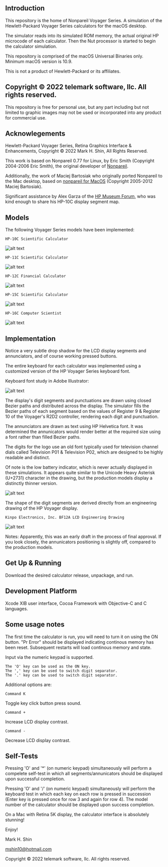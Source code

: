 ## Introduction

This repository is the home of Nonpareil Voyager Series.  A simulation of the Hewlett-Packard Voyager Series calculators for the macOS desktop.

The simulator reads into its simulated ROM memory, the actual original HP microcode of each calculator.  Then the Nut processor is started to begin the calculator simulation.

This repository is comprised of the macOS Universal Binaries only.  Minimum macOS version is 10.9.

This is not a product of Hewlett-Packard or its affiliates.

## Copyright © 2022 telemark software, llc.  All rights reserved.

This repository is free for personal use, but any part including but not limited to graphic images may not be used or incorporated into any product for commercial use. 

## Acknowlegements

Hewlett-Packard Voyager Series, Retina Graphics Interface & Enhancements, Copyright © 2022 Mark H. Shin, All Rights Reserved.

This work is based on Nonpareil 0.77 for Linux, by Eric Smith (Copyright 2004-2006 Eric Smith), the original developer of [Nonpareil](https://github.com/brouhaha/nonpareil).

Additionally, the work of Maciej Bartosiak who originally ported Nonpareil to the Mac desktop, based on [nonpareil for MacOS](https://github.com/mbamac/nonpareil) (Copyright 2005-2012 Maciej Bartosiak).

Significant assistance by Alex Garza of the [HP Museum Forum](https://www.hpmuseum.org/forum/index.php), who was kind enough to share his HP-10C display segment map.

## Models

The following Voyager Series models have been implemented:
```
HP-10C Scientific Calculator
```
![alt text](./assets/10c-screen.png)
```
HP-11C Scientific Calculator
```
![alt text](./assets/11c-screen.png)
```
HP-12C Financial Calculator
```
![alt text](./assets/12c-screen.png)
```
HP-15C Scientific Calculator
```
![alt text](./assets/15c-screen.png)
```
HP-16C Computer Scientist
```
![alt text](./assets/16c-screen.png)


## Implementation

Notice a very subtle drop shadow for the LCD display segments and annunciators, and of course working pressed buttons.

The entire keyboard for each calculator was implemented using a customized version of the HP Voyager Series keyboard font.

Keyboard font study in Adobe Illustrator:

![alt text](./assets/keys-study-ai.png)

The display's digit segments and punctuations are drawn using closed Bezier paths and distributed across the display.  The simulator fills the Bezier paths of each segment based on the values of Register 9 & Register 10 of the Voyager's R2D2 controller, rendering each digit and punctuation.

The annunciators are drawn as text using HP Helvetica font.  It was determined the annunicators would render better at the required size using a font rather than filled Bezier paths.

The digits for the logo use an old font typically used for television channel dials called Television P01 & Television P02, which are designed to be highly readable and distinct.

Of note is the low battery indicator, which is never actually displayed in these simulations.  It appears quite similar to the Unicode Heavy Asterisk (U+2731) character in the drawing, but the production models display a distinctly thinner version.

![alt text](./assets/display-lcd.png)

The shape of the digit segments are derived directly from an engineering drawing of the HP Voyager display.
```
Kinpo Electronics, Inc. BF12A LCD Engineering Drawing
```
![alt text](./assets/kinpo-display.png)

Notes:  Apparently, this was an early draft in the process of final approval.  If you look closely, the annunicators positioning is slightly off, compared to the production models.

## Get Up & Running

Download the desired calculator release, unpackage, and run.

## Development Platform

Xcode XIB user interface, Cocoa Framework with Objective-C and C languages.

## Some usage notes

The first time the calculator is run, you will need to turn it on using the ON button.  "Pr Error" should be displayed indicating continous memory has been reset.  Subsequent restarts will load continous memory and state.

Input via the numeric keypad is supported.
```
The 'O' key can be used as the ON key.
The ',' key can be used to switch digit separator.
The '.' key can be used to switch digit separator.
```
Additional options are:
```
Command K
```
Toggle key click button press sound.
```
Command +
```
Increase LCD display contrast.
```
Command -
```
Decrease LCD display contrast.

## Self-Tests

Pressing 'O' and '*' (on numeric keypad) simultaneously will perform a compelete self-test in which all segments/annunicators should be displayed upon successful completion.

Pressing 'O' and '/' (on numeric keypad) simultaneously will perform the keyboard test in which each key on each row is pressed in succession (Enter key is pressed once for row 3 and again for row 4).  The model number of the calculator should be displayed upon success completion.

On a Mac with Retina 5K display, the calculator interface is absolutely stunning!

Enjoy!

Mark H. Shin

mshin10@hotmail.com

Copyright © 2022 telemark software, llc.  All rights reserved.